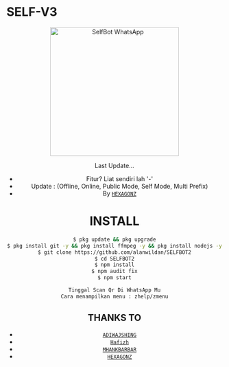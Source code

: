 # SELF-V3
<div align="center">
<img src="" alt="SelfBot WhatsApp" width="300" />

Last Update...
* Fitur? Liat sendiri lah '-'
* Update : (Offline, Online, Public Mode, Self Mode, Multi Prefix)
* By [`HEXAGONZ`](https://github.com/Hexagonz)


# INSTALL

```bash
$ pkg update && pkg upgrade
$ pkg install git -y && pkg install ffmpeg -y && pkg install nodejs -y
$ git clone https://github.com/alanwildan/SELFBOT2
$ cd SELFBOT2
$ npm install
$ npm audit fix
$ npm start

Tinggal Scan Qr Di WhatsApp Mu
Cara menampilkan menu : zhelp/zmenu

```

## THANKS TO

* [`ADIWAJSHING`](https://github.com/adiwajshing/Baileys) 
* [`Hafizh`](https://github.com/HAFizh-15) 
* [`MHANKBARBAR`](https://github.com/MhankBarBar)
* [`HEXAGONZ`](https://github.com/Hexagonz)

